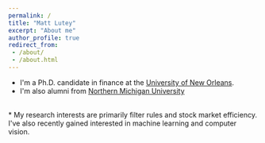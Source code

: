 ```yaml
---
permalink: /
title: "Matt Lutey"
excerpt: "About me"
author_profile: true
redirect_from:
 - /about/
 - /about.html
---
```



* I'm a Ph.D. candidate in finance at the [University of New Orleans](https://www.uno.edu).<br>
* I'm also alumni from [Northern Michigan University](https://www.nmu.edu)<br>
<br>
* My research interests are primarily filter rules and stock market efficiency. I've also recently gained interested in machine learning and computer vision. 
